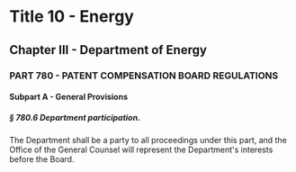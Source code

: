 
# Title 10 - Energy
## Chapter III - Department of Energy
### PART 780 - PATENT COMPENSATION BOARD REGULATIONS
#### Subpart A - General Provisions
##### § 780.6 Department participation.

The Department shall be a party to all proceedings under this part, and the Office of the General Counsel will represent the Department's interests before the Board.
